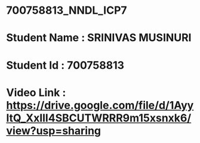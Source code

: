 # 700758813_NNDL_ICP7
# Student Name : SRINIVAS MUSINURI
# Student Id : 700758813
# Video Link : https://drive.google.com/file/d/1AyyltQ_XxIlI4SBCUTWRRR9m15xsnxk6/view?usp=sharing
